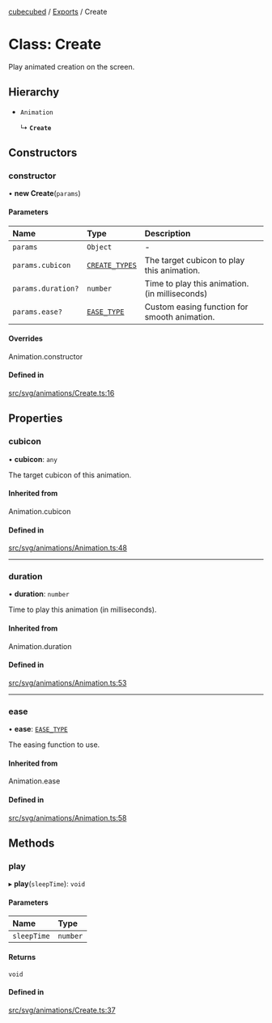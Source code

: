 [cubecubed](/reference/README.md) / [Exports](/reference/modules.md) / Create

# Class: Create

Play animated creation on the screen.

## Hierarchy

- `Animation`

  ↳ **`Create`**

## Constructors

### constructor

• **new Create**(`params`)

#### Parameters

| Name | Type | Description |
| :------ | :------ | :------ |
| `params` | `Object` | - |
| `params.cubicon` | [`CREATE_TYPES`](/reference/types/CREATE_TYPES.md) | The target cubicon to play this animation. |
| `params.duration?` | `number` | Time to play this animation. (in milliseconds) |
| `params.ease?` | [`EASE_TYPE`](/reference/types/EASE_TYPE.md) | Custom easing function for smooth animation. |

#### Overrides

Animation.constructor

#### Defined in

[src/svg/animations/Create.ts:16](https://github.com/imaphatduc/cubecubed/blob/1d9e38f/src/svg/animations/Create.ts#L16)

## Properties

### cubicon

• **cubicon**: `any`

The target cubicon of this animation.

#### Inherited from

Animation.cubicon

#### Defined in

[src/svg/animations/Animation.ts:48](https://github.com/imaphatduc/cubecubed/blob/1d9e38f/src/svg/animations/Animation.ts#L48)

___

### duration

• **duration**: `number`

Time to play this animation (in milliseconds).

#### Inherited from

Animation.duration

#### Defined in

[src/svg/animations/Animation.ts:53](https://github.com/imaphatduc/cubecubed/blob/1d9e38f/src/svg/animations/Animation.ts#L53)

___

### ease

• **ease**: [`EASE_TYPE`](/reference/types/EASE_TYPE.md)

The easing function to use.

#### Inherited from

Animation.ease

#### Defined in

[src/svg/animations/Animation.ts:58](https://github.com/imaphatduc/cubecubed/blob/1d9e38f/src/svg/animations/Animation.ts#L58)

## Methods

### play

▸ **play**(`sleepTime`): `void`

#### Parameters

| Name | Type |
| :------ | :------ |
| `sleepTime` | `number` |

#### Returns

`void`

#### Defined in

[src/svg/animations/Create.ts:37](https://github.com/imaphatduc/cubecubed/blob/1d9e38f/src/svg/animations/Create.ts#L37)
